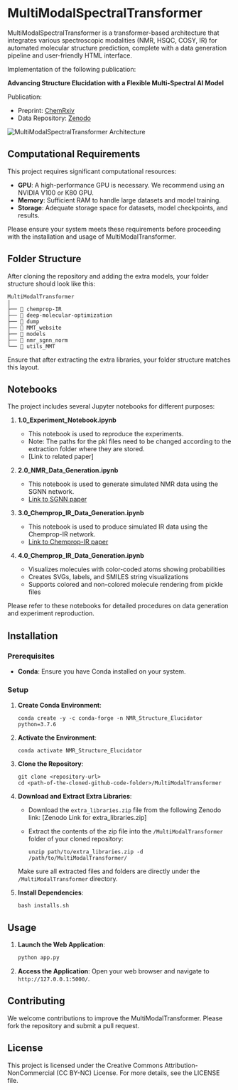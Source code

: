 # MultiModalSpectralTransformer

MultiModalSpectralTransformer is a transformer-based architecture that integrates various spectroscopic modalities (NMR, HSQC, COSY, IR) for automated molecular structure prediction, complete with a data generation pipeline and user-friendly HTML interface.

Implementation of the following publication: 

**Advancing Structure Elucidation with a Flexible Multi-Spectral AI Model**

Publication:
- Preprint: [ChemRxiv](https://chemrxiv.org/engage/chemrxiv/article-details/67339b2df9980725cff94c52)
- Data Repository: [Zenodo](https://doi.org/10.5281/zenodo.14712886)

![MultiModalSpectralTransformer Architecture](dump/MMT.png)

## Computational Requirements

This project requires significant computational resources:

- **GPU**: A high-performance GPU is necessary. We recommend using an NVIDIA V100 or K80 GPU.
- **Memory**: Sufficient RAM to handle large datasets and model training.
- **Storage**: Adequate storage space for datasets, model checkpoints, and results.

Please ensure your system meets these requirements before proceeding with the installation and usage of MultiModalTransformer.

## Folder Structure

After cloning the repository and adding the extra models, your folder structure should look like this:
```
MultiModalTransformer
│
├── 📁 chemprop-IR
├── 📁 deep-molecular-optimization
├── 📁 dump
├── 📁 MMT_website
├── 📁 models
├── 📁 nmr_sgnn_norm
└── 📁 utils_MMT
```

Ensure that after extracting the extra libraries, your folder structure matches this layout.


## Notebooks

The project includes several Jupyter notebooks for different purposes:

1. **1.0_Experiment_Notebook.ipynb**
   - This notebook is used to reproduce the experiments.
   - Note: The paths for the pkl files need to be changed according to the extraction folder where they are stored.
   - [Link to related paper]
   
2. **2.0_NMR_Data_Generation.ipynb**
   - This notebook is used to generate simulated NMR data using the SGNN network.
   - [Link to SGNN paper](https://pubs.rsc.org/en/content/articlelanding/2022/cp/d2cp04542g#:~:text=Abstract,limited%20to%20relatively%20small%20molecules.)

3. **3.0_Chemprop_IR_Data_Generation.ipynb**
   - This notebook is used to produce simulated IR data using the Chemprop-IR network.
   - [Link to Chemprop-IR paper](https://pubs.acs.org/doi/abs/10.1021/acs.jcim.1c00055)

4. **4.0_Chemprop_IR_Data_Generation.ipynb**
   - Visualizes molecules with color-coded atoms showing probabilities
   - Creates SVGs, labels, and SMILES string visualizations
   - Supports colored and non-colored molecule rendering from pickle files

Please refer to these notebooks for detailed procedures on data generation and experiment reproduction.


## Installation

### Prerequisites

- **Conda**: Ensure you have Conda installed on your system.

### Setup

1. **Create Conda Environment**:
   ```
   conda create -y -c conda-forge -n NMR_Structure_Elucidator python=3.7.6
   ```

2. **Activate the Environment**:
   ```
   conda activate NMR_Structure_Elucidator
   ```

3. **Clone the Repository**:
   ```
   git clone <repository-url>
   cd <path-of-the-cloned-github-code-folder>/MultiModalTransformer
   ```

4. **Download and Extract Extra Libraries**:
   - Download the `extra_libraries.zip` file from the following Zenodo link:
     [Zenodo Link for extra_libraries.zip]

   - Extract the contents of the zip file into the `/MultiModalTransformer` folder of your cloned repository:
     ```
     unzip path/to/extra_libraries.zip -d /path/to/MultiModalTransformer/
     ```
   
   Make sure all extracted files and folders are directly under the `/MultiModalTransformer` directory.

5. **Install Dependencies**:
   ```
   bash installs.sh
   ```

## Usage

1. **Launch the Web Application**:
   ```bash
   python app.py
   ```

2. **Access the Application**:
   Open your web browser and navigate to `http://127.0.0.1:5000/`.

## Contributing

We welcome contributions to improve the MultiModalTransformer. Please fork the repository and submit a pull request.

## License

This project is licensed under the Creative Commons Attribution-NonCommercial (CC BY-NC) License. For more details, see the LICENSE file.
